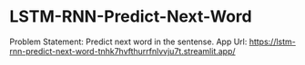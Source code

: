 # LSTM-RNN-Predict-Next-Word
Problem Statement: Predict next word in the sentense.
App Url: https://lstm-rnn-predict-next-word-tnhk7hvfthurrfnlvvju7t.streamlit.app/
